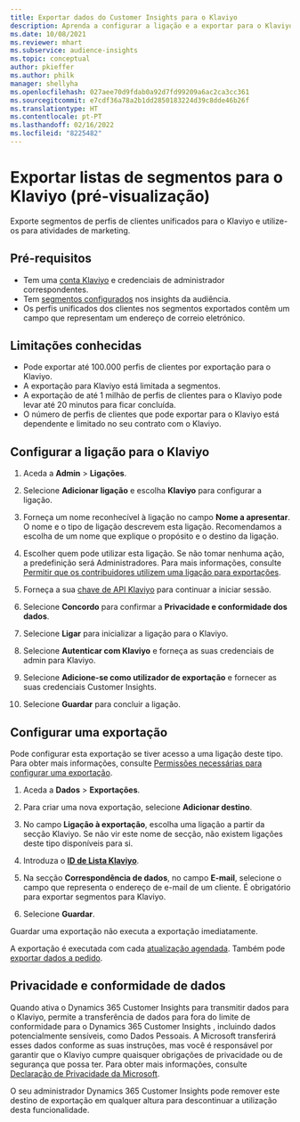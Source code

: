```yaml
---
title: Exportar dados do Customer Insights para o Klaviyo
description: Aprenda a configurar a ligação e a exportar para o Klaviyo.
ms.date: 10/08/2021
ms.reviewer: mhart
ms.subservice: audience-insights
ms.topic: conceptual
author: pkieffer
ms.author: philk
manager: shellyha
ms.openlocfilehash: 027aee70d9fdab0a92d7fd99209a6ac2ca3cc361
ms.sourcegitcommit: e7cdf36a78a2b1dd2850183224d39c8dde46b26f
ms.translationtype: HT
ms.contentlocale: pt-PT
ms.lasthandoff: 02/16/2022
ms.locfileid: "8225482"
---
```

# <a name="export-segment-lists-to-klaviyo-preview"></a>Exportar listas de segmentos para o Klaviyo (pré-visualização)

Exporte segmentos de perfis de clientes unificados para o Klaviyo e utilize-os para atividades de marketing.

## <a name="prerequisites"></a>Pré-requisitos

-   Tem uma [conta Klaviyo](https://www.klaviyo.com/) e credenciais de administrador correspondentes.
-   Tem [segmentos configurados](segments.md) nos insights da audiência.
-   Os perfis unificados dos clientes nos segmentos exportados contêm um campo que representam um endereço de correio eletrónico.

## <a name="known-limitations"></a>Limitações conhecidas

- Pode exportar até 100.000 perfis de clientes por exportação para o Klaviyo.
- A exportação para Klaviyo está limitada a segmentos.
- A exportação de até 1 milhão de perfis de clientes para o Klaviyo pode levar até 20 minutos para ficar concluída. 
- O número de perfis de clientes que pode exportar para o Klaviyo está dependente e limitado no seu contrato com o Klaviyo.

## <a name="set-up-connection-to-klaviyo"></a>Configurar a ligação para o Klaviyo

1. Aceda a **Admin** > **Ligações**.

1. Selecione **Adicionar ligação** e escolha **Klaviyo** para configurar a ligação.

1. Forneça um nome reconhecível à ligação no campo **Nome a apresentar**. O nome e o tipo de ligação descrevem esta ligação. Recomendamos a escolha de um nome que explique o propósito e o destino da ligação.

1. Escolher quem pode utilizar esta ligação. Se não tomar nenhuma ação, a predefinição será Administradores. Para mais informações, consulte [Permitir que os contribuidores utilizem uma ligação para exportações](connections.md#allow-contributors-to-use-a-connection-for-exports).

1. Forneça a sua [chave de API Klaviyo](https://help.klaviyo.com/hc/articles/115005062267-How-to-Manage-Your-Account-s-API-Keys) para continuar a iniciar sessão. 

1. Selecione **Concordo** para confirmar a **Privacidade e conformidade dos dados**.

1. Selecione **Ligar** para inicializar a ligação para o Klaviyo.

1. Selecione **Autenticar com Klaviyo** e forneça as suas credenciais de admin para Klaviyo.

1. Selecione **Adicione-se como utilizador de exportação** e fornecer as suas credenciais Customer Insights.

1. Selecione **Guardar** para concluir a ligação.

## <a name="configure-an-export"></a>Configurar uma exportação

Pode configurar esta exportação se tiver acesso a uma ligação deste tipo. Para obter mais informações, consulte [Permissões necessárias para configurar uma exportação](export-destinations.md#set-up-a-new-export).

1. Aceda a **Dados** > **Exportações**.

1. Para criar uma nova exportação, selecione **Adicionar destino**.

1. No campo **Ligação à exportação**, escolha uma ligação a partir da secção Klaviyo. Se não vir este nome de secção, não existem ligações deste tipo disponíveis para si.

1. Introduza o [**ID de Lista Klaviyo**](https://help.klaviyo.com/hc/articles/115005078647-How-to-Find-a-List-ID).     

3. Na secção **Correspondência de dados**, no campo **E-mail**, selecione o campo que representa o endereço de e-mail de um cliente. É obrigatório para exportar segmentos para Klaviyo.

1. Selecione **Guardar**.

Guardar uma exportação não executa a exportação imediatamente.

A exportação é executada com cada [atualização agendada](system.md#schedule-tab). Também pode [exportar dados a pedido](export-destinations.md#run-exports-on-demand). 


## <a name="data-privacy-and-compliance"></a>Privacidade e conformidade de dados

Quando ativa o Dynamics 365 Customer Insights para transmitir dados para o Klaviyo, permite a transferência de dados para fora do limite de conformidade para o Dynamics 365 Customer Insights , incluindo dados potencialmente sensíveis, como Dados Pessoais. A Microsoft transferirá esses dados conforme as suas instruções, mas você é responsável por garantir que o Klaviyo cumpre quaisquer obrigações de privacidade ou de segurança que possa ter. Para obter mais informações, consulte [Declaração de Privacidade da Microsoft](https://go.microsoft.com/fwlink/?linkid=396732).

O seu administrador Dynamics 365 Customer Insights pode remover este destino de exportação em qualquer altura para descontinuar a utilização desta funcionalidade.
